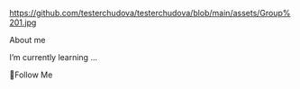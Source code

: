 https://github.com/testerchudova/testerchudova/blob/main/assets/Group%201.jpg

About me

I’m currently learning ...

💬Follow Me
